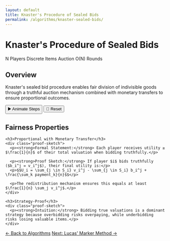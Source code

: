 ```yaml
---
layout: default
title: Knaster's Procedure of Sealed Bids
permalink: /algorithms/knaster-sealed-bids/
---
```


<div class="algorithm-page">

  <!-- Algorithm Header Card -->
  <h1>Knaster's Procedure of Sealed Bids</h1>
  <div class="algorithm-meta">
    <span class="meta-badge players-badge">N Players</span>
    <span class="meta-badge type-badge">Discrete Items</span>
    <span class="meta-badge mechanism-badge">Auction</span>
    <span class="meta-badge complexity-badge">O(N) Rounds</span>
  </div>

  <!-- Overview -->
  <section class="content-block">
    <h2>Overview</h2>
    <p>Knaster's sealed bid procedure enables fair division of indivisible goods through a truthful auction mechanism combined with monetary transfers to ensure proportional outcomes.</p>
  </section>

  <!-- Flowchart -->
  <div id="enhanced-knaster" data-enhanced-flowchart="knaster-sealed-bids"></div>
  <div class="animation-controls">
    <button class="animation-btn primary" onclick="animateAlgorithm('enhanced-knaster', 1000)">▶️ Animate Steps</button>
    <button class="animation-btn secondary" onclick="resetAlgorithm('enhanced-knaster')">🔄 Reset</button>
  </div>

  <!-- Fairness Properties -->
  <section class="content-block">
    <h2>Fairness Properties</h2>

    <h3>Proportional with Monetary Transfer</h3>
    <div class="proof-sketch">
      <p><strong>Formal Statement:</strong> Each player receives utility ≥ $\frac{1}{n}$ of their total valuation when bidding truthfully.</p>
      
      <p><strong>Proof Sketch:</strong> If player $i$ bids truthfully ($b_i^j = v_i^j$), their final utility is:</p>
      <p>$$U_i = \sum_{j \in S_i} v_i^j - \sum_{j \in S_i} b_i^j + \frac{\sum_k payment_k}{n}$$</p>
      
      <p>The redistribution mechanism ensures this equals at least $\frac{1}{n} \sum_j v_i^j$.</p>
    </div>

    <h3>Strategy-Proof</h3>
    <div class="proof-sketch">
      <p><strong>Intuition:</strong> Bidding true valuations is a dominant strategy because overbidding risks overpaying, while underbidding risks losing valuable items.</p>
    </div>

  </section>

  <!-- Navigation -->
  <footer class="algorithm-navigation">
    <a href="{{ '/' | relative_url }}" class="nav-button secondary">← Back to Algorithms</a>
    <a href="{{ '/algorithms/lucas-method-of-markers/' | relative_url }}" class="nav-button primary">Next: Lucas' Marker Method →</a>
  </footer>

</div>